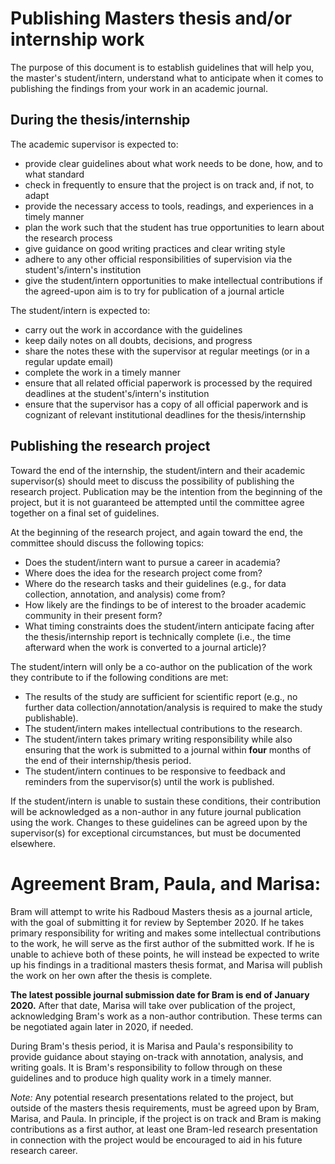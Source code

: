 # Publishing Masters thesis and/or internship work

The purpose of this document is to establish guidelines that will help you, the master's student/intern, understand what to anticipate when it comes to publishing the findings from your work in an academic journal.

## During the thesis/internship

The academic supervisor is expected to:

- provide clear guidelines about what work needs to be done, how, and to what standard
- check in frequently to ensure that the project is on track and, if not, to adapt
- provide the necessary access to tools, readings, and experiences in a timely manner
- plan the work such that the student has true opportunities to learn about the research process
- give guidance on good writing practices and clear writing style
- adhere to any other official responsibilities of supervision via the student's/intern's institution
- give the student/intern opportunities to make intellectual contributions if the agreed-upon aim is to try for publication of a journal article

The student/intern is expected to:

- carry out the work in accordance with the guidelines
- keep daily notes on all doubts, decisions, and progress
- share the notes these with the supervisor at regular meetings (or in a regular update email)
- complete the work in a timely manner
- ensure that all related official paperwork is processed by the required deadlines at the student's/intern's institution
- ensure that the supervisor has a copy of all official paperwork and is cognizant of relevant institutional deadlines for the thesis/internship


## Publishing the research project

Toward the end of the internship, the student/intern and their academic supervisor(s) should meet to discuss the possibility of publishing the research project. Publication may be the intention from the beginning of the project, but it is not guaranteed be attempted until the committee agree together on a final set of guidelines.

At the beginning of the research project, and again toward the end, the committee should discuss the following topics:

- Does the student/intern want to pursue a career in academia?
- Where does the idea for the research project come from?
- Where do the research tasks and their guidelines (e.g., for data collection, annotation, and analysis) come from?
- How likely are the findings to be of interest to the broader academic community in their present form?
- What timing constraints does the student/intern anticipate facing after the thesis/internship report is technically complete (i.e., the time afterward when the work is converted to a journal article)?

The student/intern will only be a co-author on the publication of the work they contribute to if the following conditions are met:

- The results of the study are sufficient for scientific report (e.g., no further data collection/annotation/analysis is required to make the study publishable).
- The student/intern makes intellectual contributions to the research.
- The student/intern takes primary writing responsibility while also ensuring that the work is submitted to a journal within **four** months of the end of their internship/thesis period.
- The student/intern continues to be responsive to feedback and reminders from the supervisor(s) until the work is published.

If the student/intern is unable to sustain these conditions, their contribution will be acknowledged as a non-author in any future journal publication using the work. Changes to these guidelines can be agreed upon by the supervisor(s) for exceptional circumstances, but must be documented elsewhere.

# Agreement Bram, Paula, and Marisa:

Bram will attempt to write his Radboud Masters thesis as a journal article, with the goal of submitting it for review by September 2020. If he takes primary responsibility for writing and makes some intellectual contributions to the work, he will serve as the first author of the submitted work. If he is unable to achieve both of these points, he will instead be expected to write up his findings in a traditional masters thesis format, and Marisa will publish the work on her own after the thesis is complete.

**The latest possible journal submission date for Bram is end of January 2020.** After that date, Marisa will take over publication of the project, acknowledging Bram's work as a non-author contribution. These terms can be negotiated again later in 2020, if needed.

During Bram's thesis period, it is Marisa and Paula's responsibility to provide guidance about staying on-track with annotation, analysis, and writing goals. It is Bram's responsibility to follow through on these guidelines and to produce high quality work in a timely manner.

_Note:_ Any potential research presentations related to the project, but outside of the masters thesis requirements, must be agreed upon by Bram, Marisa, and Paula. In principle, if the project is on track and Bram is making contributions as a first author, at least one Bram-led research presentation in connection with the project would be encouraged to aid in his future research career.
